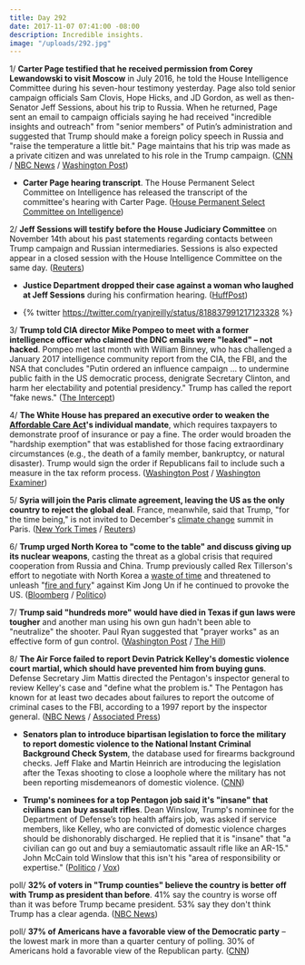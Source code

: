 ```yaml
---
title: Day 292
date: 2017-11-07 07:41:00 -08:00
description: Incredible insights.
image: "/uploads/292.jpg"
---
```


1/ **Carter Page testified that he received permission from Corey Lewandowski to visit Moscow** in July 2016, he told the House Intelligence Committee during his seven-hour testimony yesterday. Page also told senior campaign officials Sam Clovis, Hope Hicks, and JD Gordon, as well as then-Senator Jeff Sessions, about his trip to Russia. When he returned, Page sent an email to campaign officials saying he had received "incredible insights and outreach" from "senior members" of Putin’s administration and suggested that Trump should make a foreign policy speech in Russia and "raise the temperature a little bit." Page maintains that his trip was made as a private citizen and was unrelated to his role in the Trump campaign. ([CNN](http://www.cnn.com/2017/11/06/politics/carter-page-testimony-released/index.html) / [NBC News](https://www.nbcnews.com/news/us-news/carter-page-coordinated-russia-trip-top-trump-campaign-officials-n818206) / [Washington Post](https://www.washingtonpost.com/politics/trump-adviser-sent-email-describing-private-conversation-with-russian-official/2017/11/06/b39d4c84-c33b-11e7-84bc-5e285c7f4512_story.html))

* **Carter Page hearing transcript**. The House Permanent Select Committee on Intelligence has released the transcript of the committee's hearing with Carter Page. ([House Permanent Select Committee on Intelligence](https://intelligence.house.gov/news/documentsingle.aspx?DocumentID=823))

2/ **Jeff Sessions will testify before the House Judiciary Committee** on November 14th about his past statements regarding contacts between Trump campaign and Russian intermediaries. Sessions is also expected appear in a closed session with the House Intelligence Committee on the same day. ([Reuters](https://www.reuters.com/article/us-usa-trump-russia-sessions/attorney-general-jeff-sessions-to-face-house-judiciary-panel-november-14-idUSKBN1D728H))

* **Justice Department dropped their case against a woman who laughed at Jeff Sessions** during his confirmation hearing. ([HuffPost](https://www.huffingtonpost.com/entry/laughing-jeff-sessions-case-dropped_us_5a00f081e4b0368a4e868e0c))

* {% twitter https://twitter.com/ryanjreilly/status/818837991217123328 %}

3/ **Trump told CIA director Mike Pompeo to meet with a former intelligence officer who claimed the DNC emails were "leaked" – not hacked**. Pompeo met last month with William Binney, who has challenged a January 2017 intelligence community report from the CIA, the FBI, and the NSA that concludes "Putin ordered an influence campaign ... to undermine public faith in the US democratic process, denigrate Secretary Clinton, and harm her electability and potential presidency." Trump has called the report "fake news." ([The Intercept](https://theintercept.com/2017/11/07/dnc-hack-trump-cia-director-william-binney-nsa/))

4/ **The White House has prepared an executive order to weaken the <a href="{{ site.baseurl }}/trump-health-care/">Affordable Care Act</a>'s individual mandate**, which requires taxpayers to demonstrate proof of insurance or pay a fine. The order would broaden the "hardship exemption" that was established for those facing extraordinary circumstances (e.g., the death of a family member, bankruptcy, or natural disaster). Trump would sign the order if Republicans fail to include such a measure in the tax reform process. ([Washington Post](https://www.washingtonpost.com/news/powerpost/wp/2017/11/06/white-house-seeks-to-weaken-acas-individual-mandate-with-executive-order-as-backup-plan/) / [Washington Examiner](http://www.washingtonexaminer.com/trump-readies-executive-order-to-unravel-obamacares-individual-mandate/article/2639728))

5/ **Syria will join the Paris climate agreement, leaving the US as the only country to reject the global deal**. France, meanwhile, said that Trump, "for the time being," is not invited to December's <a href="{{ site.baseurl }}/trump-epa/">climate change</a> summit in Paris. ([New York Times](https://www.nytimes.com/2017/11/07/climate/syria-joins-paris-agreement.html) / [Reuters](https://www.reuters.com/article/us-climatechange-accord-trump-paris/trump-not-invited-to-paris-december-climate-change-summit-for-now-says-france-idUSKBN1D71U0))

6/ **Trump urged North Korea to "come to the table" and discuss giving up its nuclear weapons**, casting the threat as a global crisis that required cooperation from Russia and China. Trump previously called Rex Tillerson's effort to negotiate with North Korea a [waste of time](https://whatthefuckjusthappenedtoday.com/2017/10/02/day-256/#6-trump-called-tillersons-effort-to) and threatened to unleash "[fire and fury](https://whatthefuckjusthappenedtoday.com/2017/08/08/day-201/#4-trump-threatened-to-unleash-fire-a)" against Kim Jong Un if he continued to provoke the US. ([Bloomberg](https://www.bloomberg.com/news/articles/2017-11-07/trump-calls-on-north-korea-to-make-a-deal-on-weapons-program) / [Politico](https://www.politico.com/story/2017/11/07/trump-seoul-visit-north-korea-threat-russia-china-244632))

7/ **Trump said "hundreds more" would have died in Texas if gun laws were tougher** and another man using his own gun hadn't been able to "neutralize" the shooter. Paul Ryan suggested that "prayer works" as an effective form of gun control. ([Washington Post](https://www.washingtonpost.com/news/post-politics/wp/2017/11/07/trump-says-hundreds-more-might-have-died-in-texas-shooting-if-gun-laws-were-tougher/) / [The Hill](http://thehill.com/homenews/house/359079-paul-ryan-praying-is-the-right-thing-to-do-after-mass-shootings-because-it))

8/ **The Air Force failed to report Devin Patrick Kelley's domestic violence court martial, which should have prevented him from buying guns**. Defense Secretary Jim Mattis directed the Pentagon's inspector general to review Kelley's case and "define what the problem is." The Pentagon has known for at least two decades about failures to report the outcome of criminal cases to the FBI, according to a 1997 report by the inspector general. ([NBC News](https://www.nbcnews.com/storyline/texas-church-shooting/air-force-failed-report-texas-church-gunman-devin-kelley-s-n818156) / [Associated Press](https://apnews.com/8d1635542436469a95831460bdcf8343/Pentagon-has-known-of-crime-reporting-lapses-for-20-years))

* **Senators plan to introduce bipartisan legislation to force the military to report domestic violence to the National Instant Criminal Background Check System**, the database used for firearms background checks. Jeff Flake and Martin Heinrich are introducing the legislation after the Texas shooting to close a loophole where the military has not been reporting misdemeanors of domestic violence. ([CNN](http://www.cnn.com/2017/11/07/politics/jeff-flake-martin-heinrich-gun-legislation/index.html))

* **Trump's nominees for a top Pentagon job said it's "insane" that civilians can buy assault rifles**. Dean Winslow, Trump's nominee for the Department of Defense’s top health affairs job, was asked if service members, like Kelley, who are convicted of domestic violence charges should be dishonorably discharged. He replied that it is "insane" that "a civilian can go out and buy a semiautomatic assault rifle like an AR-15." John McCain told Winslow that this isn't his "area of responsibility or expertise." ([Politico](https://www.politico.com/story/2017/11/07/trump-pentagon-nominee-insane-civilians-can-purchase-assault-weapons-244651) / [Vox](https://www.vox.com/2017/11/7/16619036/trump-guns-winslow-pentagon-nominee))

poll/ **32% of voters in "Trump counties" believe the country is better off with Trump as president than before**. 41% say the country is worse off than it was before Trump became president. 53% say they don't think Trump has a clear agenda. ([NBC News](https://www.nbcnews.com/politics/first-read/nbc-wsj-poll-trump-counties-more-say-u-s-worse-n818056))

poll/ **37% of Americans have a favorable view of the Democratic party** – the lowest mark in more than a quarter century of polling. 30% of Americans hold a favorable view of the Republican party. ([CNN](http://www.cnn.com/2017/11/07/politics/cnn-poll-republicans-democrats-taxes/index.html))